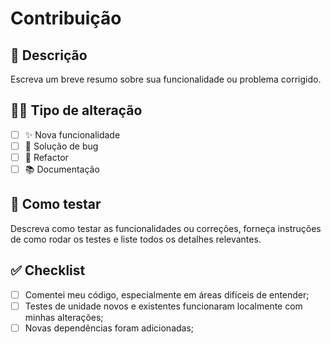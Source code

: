 # Contribuição

## 📝 Descrição

Escreva um breve resumo sobre sua funcionalidade ou problema corrigido.

## 🧑‍💻 Tipo de alteração

- [ ] ✨ Nova funcionalidade
- [ ] 🐛 Solução de bug
- [ ] 👷 Refactor
- [ ] 📚 Documentação

## 🧪 Como testar

Descreva como testar as funcionalidades ou correções, forneça instruções de como rodar os testes e liste todos os detalhes relevantes.

## ✅ Checklist

- [ ] Comentei meu código, especialmente em áreas difíceis de entender;
- [ ] Testes de unidade novos e existentes funcionaram localmente com minhas alterações;
- [ ] Novas dependências foram adicionadas;

<!--
Obrigado pela sua contribuição!
Por favor, preencha todas as informações corretamente.
-->
